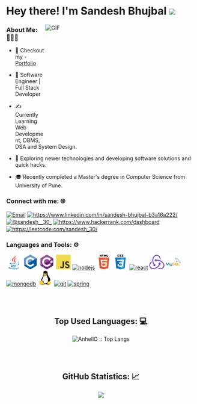 <h1> Hey there! I'm Sandesh Bhujbal
 <img src="https://github.com/souvikguria98/souvikguria98/blob/master/Hi.gif" width="30"></h1>
<img align="right" alt="GIF" src="https://github.com/abhisheknaiidu/abhisheknaiidu/blob/master/code.gif?raw=true" height="300" width="400"/>
<!-- <p align="left"> <img   src="https://komarev.com/ghpvc/?username=sandesh300" alt="adi10hero" /> </p>
 -->
 

 
<h3> About Me: 👨🏻‍💻</h3>

- 📝  Checkout my - [Portfolio](https://sandesh-bhujbal.vercel.app)

- 💼  Software Engineer | Full Stack Developer

- ✍️  Currently Learning Web Development, DBMS, DSA and System Design.

- 🎯  Exploring newer technologies and developing software solutions and quick hacks.

- 🎓  Recently completed a Master's degree in Computer Science from University of Pune.
  


<h3 align="left">Connect with me: 🌐</h3>
<p align="left">

<a href="mailto:bhujbalsandesh52@gmail.com" target="blank">
<img align="center" src="https://upload.wikimedia.org/wikipedia/commons/thumb/7/7e/Gmail_icon_%282020%29.svg/1200px-Gmail_icon_%282020%29.svg.png" alt="Email" height="30" width="33" /></a>
 
<a href="https://www.linkedin.com/in/sandesh-bhujbal-b3a16a222/" target="blank">
<img align="center" src="https://raw.githubusercontent.com/rahuldkjain/github-profile-readme-generator/master/src/images/icons/Social/linked-in-alt.svg" alt="https://www.linkedin.com/in/sandesh-bhujbal-b3a16a222/" height="30" width="40" /></a>

  

<a href="https://medium.com/@sandesh__30_" target="blank">
<img align="center" src="https://raw.githubusercontent.com/rahuldkjain/github-profile-readme-generator/master/src/images/icons/Social/medium.svg" alt="@sandesh__30_" height="30" width="40" /></a>

<a href="https://www.hackerrank.com/profile/bhujbalsandesh52" target="blank">
<img align="center" src="https://raw.githubusercontent.com/rahuldkjain/github-profile-readme-generator/master/src/images/icons/Social/hackerrank.svg" alt="https://www.hackerrank.com/dashboard" height="30" width="40" /></a>

<a href="https://www.leetcode.com/https://leetcode.com/sandesh_30/" target="blank">
<img align="center" src="https://raw.githubusercontent.com/rahuldkjain/github-profile-readme-generator/master/src/images/icons/Social/leet-code.svg" alt="https://leetcode.com/sandesh_30/" height="30" width="40" /></a>



</p>



<h3 align="left">Languages and Tools: ⚙</h3>

<p align="left"> 

   <a href="https://www.java.com" target="_blank" rel="noreferrer">
    <img src="https://raw.githubusercontent.com/devicons/devicon/master/icons/java/java-original.svg" alt="java" width="40" height="40"/></a> 
    
  <a href="https://www.cprogramming.com/" target="_blank" rel="noreferrer"> 
    <img src="https://raw.githubusercontent.com/devicons/devicon/master/icons/c/c-original.svg" alt="c" width="40" height="40"/></a> 

  <a href="https://www.w3schools.com/cs/" target="_blank" rel="noreferrer"> 
    <img src="https://raw.githubusercontent.com/devicons/devicon/master/icons/csharp/csharp-original.svg" alt="csharp" width="40" height="40"/></a>

  <a href="https://developer.mozilla.org/en-US/docs/Web/JavaScript" target="_blank" rel="noreferrer">
    <img src="https://raw.githubusercontent.com/devicons/devicon/master/icons/javascript/javascript-original.svg" alt="javascript" width="40" height="40"/></a> 

   <a href="https://nodejs.org" target="_blank" rel="noreferrer">
    <img src="https://user-images.githubusercontent.com/25181517/183568594-85e280a7-0d7e-4d1a-9028-c8c2209e073c.png" alt="nodejs" width="40" height="40"/></a> 

  <a href="https://www.w3.org/html/" target="_blank" rel="noreferrer">
    <img src="https://raw.githubusercontent.com/devicons/devicon/master/icons/html5/html5-original-wordmark.svg" alt="html5" width="40" height="40"/></a> 
    
  <a href="https://www.w3schools.com/css/" target="_blank" rel="noreferrer">
    <img src="https://raw.githubusercontent.com/devicons/devicon/master/icons/css3/css3-original-wordmark.svg" alt="css3" width="40" height="40"/></a>

   <a href="https://reactjs.org/" target="_blank" rel="noreferrer"> 
    <img src="https://user-images.githubusercontent.com/25181517/183897015-94a058a6-b86e-4e42-a37f-bf92061753e5.png" alt="react" width="40" height="40"/></a> 
 
  <a href="https://redux.js.org" target="_blank" rel="noreferrer"> 
    <img src="https://raw.githubusercontent.com/devicons/devicon/master/icons/redux/redux-original.svg" alt="redux" width="40" height="40"/></a>

  <a href="https://www.mysql.com/" target="_blank" rel="noreferrer">
    <img src="https://raw.githubusercontent.com/devicons/devicon/master/icons/mysql/mysql-original-wordmark.svg" alt="mysql" width="40" height="40"/></a> 
    
  <a href="https://www.mongodb.com/" target="_blank" rel="noreferrer">
    <img src="https://user-images.githubusercontent.com/25181517/182884177-d48a8579-2cd0-447a-b9a6-ffc7cb02560e.png" alt="mongodb" width="40" height="40"/></a>
    
  <a href="https://www.linux.org/" target="_blank" rel="noreferrer">
    <img src="https://raw.githubusercontent.com/devicons/devicon/master/icons/linux/linux-original.svg" alt="linux" width="40" height="40"/></a>

   <a href="https://git-scm.com/" target="_blank" rel="noreferrer"> 
    <img src="https://www.vectorlogo.zone/logos/git-scm/git-scm-icon.svg" alt="git" width="40" height="40"/></a>   
 
  <a href="https://spring.io/" target="_blank" rel="noreferrer"> 
    <img src="https://user-images.githubusercontent.com/25181517/183891303-41f257f8-6b3d-487c-aa56-c497b880d0fb.png" alt="spring" width="40"  height="40"/></a> </p> 
<br><br>



<h2 align="center">Top Used Languages: 💻</h2>
<p align="center">
 <img src="https://github-readme-stats.vercel.app/api/top-langs/?username=sandesh300&langs_count=10&theme=tokyonight&layout=compact" alt="AnhellO :: Top Langs" height="250" /></p>
<br><br>



<h2 align="center"> GitHub Statistics: 📈 </h2>
<div align="center"> 
  <a href=""><img align="center" src="https://github-readme-stats-sigma-five.vercel.app/api?username=sandesh300&show_icons=true&include_all_commits=true&count_private=true&theme=midnight-purple&line_height=40" /></a></div>
